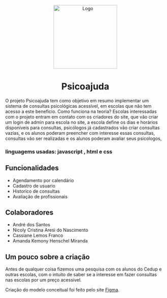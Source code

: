 
<p align="center"><img src=".public/assets/images/Logo-azul.svg" alt="Logo" width="200"></p>

<h1 align="center">Psicoajuda</h1>

<p>O projeto Psicoajuda tem como objetivo  em resumo implementar um sistema de consultas psicológicas acessível, em escolas que não tem acesso a este beneficio. Como funciona na teoria? Escolas interessadas com o projeto entram em contato com os criadores do site, que vão criar um login de admin para escola no site, a escola define os dias e  horários disponíveis para consultas, psicólogos já cadastrados vão criar consultas vazias, e os alunos poderam preencher com interesse essas consultas, consultas vão ser realizadas e os alunos poderam avaliar seus psicologos, </p>

<h3>linguagems usadas: javascript , html e css</h3>
<h2>Funcionalidades</h2>

 - Agendamento  por calendário 
 - Cadastro de usuario
 - Historico de consultas
 - Avaliação de profissionais
 
 <h2>Colaboradores</h2>
 
 - André dos Santos
 - Nicoly Cristina Aresi do Nascimento
 - Cassiane Lemos Franco
 - Amanda Kemony Henschel Miranda

<h2>Um pouco sobre a criação</h2>
<p>Antes de qualquer coisa fizemos uma pesquisa com os alunos do Cedup e outras escolas, com o intuito de saber se a interesse em fazer consultas nas escolas por um preço acessivel.</p>
<p>Criação do modelo conceitual foi feito pelo site <a href="https://www.figma.com/design/zrHCrf1CODtNAmYpeE2mdN/Projeto-Psicologo-nas-Escolas?node-id=0-1&t=voYcjFGKQPeOMJdm-1">Figma</a>.</p>

      
      
